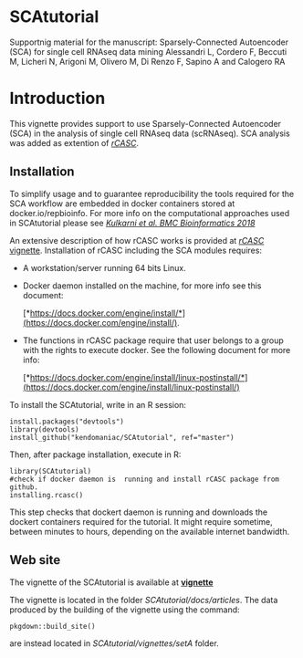 # SCAtutorial
Supportnig material for the manuscript: 
Sparsely-Connected Autoencoder (SCA) for single cell RNAseq data mining
Alessandri L, Cordero F, Beccuti M, Licheri N, Arigoni M, Olivero M, Di Renzo F, Sapino A and Calogero RA

# Introduction

This vignette provides support to use Sparsely-Connected Autoencoder (SCA) in the analysis of single cell RNAseq data (scRNAseq).
SCA analysis was added as extention of [*rCASC*](https://pubmed.ncbi.nlm.nih.gov/31494672/).


## Installation

To simplify usage and to guarantee reproducibility the tools required for the SCA workflow are embedded in docker containers stored at docker.io/repbioinfo. For more info on the computational approaches used in SCAtutorial please see [*Kulkarni et al. BMC Bioinformatics 2018*](https://pubmed.ncbi.nlm.nih.gov/30367595/)

An extensive description of how rCASC works is provided at [*rCASC* vignette](https://kendomaniac.github.io/rCASC/articles/rCASC_vignette.html). Installation of rCASC including the SCA modules requires:

- A workstation/server running 64 bits Linux.

- Docker daemon installed on the machine, for more info see this document:

    [*https://docs.docker.com/engine/install/*](https://docs.docker.com/engine/install/).

- The functions in rCASC package require that user belongs to a group with the rights to execute docker. See the following document for more info: 

    [*https://docs.docker.com/engine/install/linux-postinstall/*](https://docs.docker.com/engine/install/linux-postinstall/)


To install the SCAtutorial, write in an R session:

```
install.packages("devtools")
library(devtools)
install_github("kendomaniac/SCAtutorial", ref="master")

```
Then, after package installation, execute in R:
```
library(SCAtutorial)
#check if docker daemon is  running and install rCASC package from github.
installing.rcasc()
```

This step checks that dockert daemon is running and downloads the dockert containers required for the tutorial. It might require sometime, between minutes to hours, depending on the available internet bandwidth.


## Web site

The vignette of the SCAtutorial is available at [**vignette**](https://kendomaniac.github.io/SCAtutorial/articles/SCAvignette.html)

The vignette is located in the folder *SCAtutorial/docs/articles*. The data produced by the building of the vignette using the command:

```
pkgdown::build_site()

```
 are instead located in *SCAtutorial/vignettes/setA* folder.

